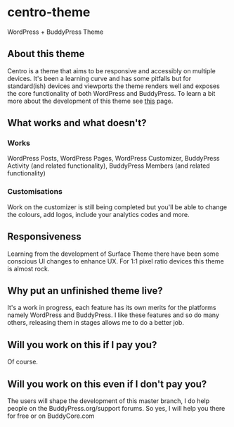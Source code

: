 # centro-theme
WordPress + BuddyPress Theme

## About this theme
Centro is a theme that aims to be responsive and accessibly on multiple devices. It's been a learning curve and has some pitfalls but for standard(ish) devices and viewports the theme renders 
well and exposes the core functionality of both WordPress and BuddyPress. To learn a bit more about the development of this theme see [this](http://buddycore.com/developing-centro-theme/) page.

## What works and what doesn't?

### Works
WordPress Posts, WordPress Pages, WordPress Customizer, BuddyPress Activity (and related functionality), BuddyPress Members (and related functionality)

### Customisations
Work on the customizer is still being completed but you'll be able to change the colours, add logos, include your analytics codes and more.

## Responsiveness
Learning from the development of Surface Theme there have been some conscious UI changes to enhance UX. For 1:1 pixel ratio devices this theme is almost rock.

## Why put an unfinished theme live?
It's a work in progress, each feature has its own merits for the platforms namely WordPress and BuddyPress. I like these features and so do many others, releasing them in stages allows me 
to do a better job.

## Will you work on this if I pay you?
Of course.

## Will you work on this even if I don't pay you?
The users will shape the development of this master branch, I do help people on the BuddyPress.org/support forums. So yes, I will help you there for free or on BuddyCore.com